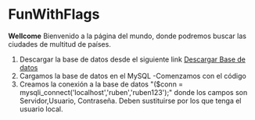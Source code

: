 # FunWithFlags

<b>Wellcome</b>
Bienvenido a la página del mundo, donde podremos buscar las ciudades de multitud de países.

1. Descargar la base de datos desde el siguiente link [Descargar Base de datos](http://downloads.mysql.com/docs/world.sql.zip "Descargar Base de datos")
2. Cargamos la base de datos en el MySQL
-Comenzamos con el código
3. Creamos la conexión a la base de datos "($conn = mysqli_connect('localhost','ruben','ruben123');" donde los campos son Servidor,Usuario, Contraseña. Deben sustituirse  por los que tenga el usuario local.
